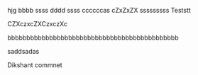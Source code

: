 hjg
bbbb
ssss
dddd
ssss
ccccccas
cZxZxZX
sssssssss
Teststt

CZXczxcZXCzxczXc

bbbbbbbbbbbbbbbbbbbbbbbbbbbbbbbbbbbbbbbbbbbbb

saddsadas

Dikshant commnet
